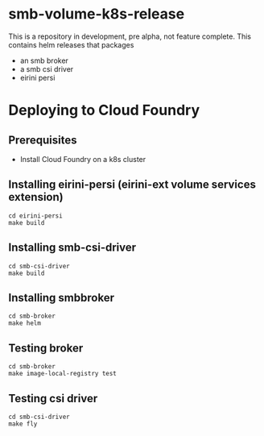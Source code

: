 # smb-volume-k8s-release
This is a repository in development, pre alpha, not feature complete.
This contains helm releases that packages 

- an smb broker
- a smb csi driver
- eirini persi

# Deploying to Cloud Foundry
## Prerequisites
- Install Cloud Foundry on a k8s cluster

## Installing eirini-persi (eirini-ext volume services extension)
```
cd eirini-persi
make build
```

## Installing smb-csi-driver
```
cd smb-csi-driver
make build
```

## Installing smbbroker
```
cd smb-broker
make helm
```

## Testing broker
```
cd smb-broker
make image-local-registry test
```

## Testing csi driver
```
cd smb-csi-driver
make fly
```
